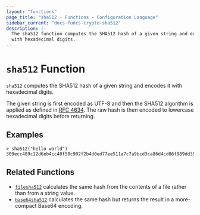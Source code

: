 ```yaml
---
layout: "functions"
page_title: "sha512 - Functions - Configuration Language"
sidebar_current: "docs-funcs-crypto-sha512"
description: |-
  The sha512 function computes the SHA512 hash of a given string and encodes it
  with hexadecimal digits.
---
```


# `sha512` Function

`sha512` computes the SHA512 hash of a given string and encodes it with
hexadecimal digits.

The given string is first encoded as UTF-8 and then the SHA512 algorithm is applied
as defined in [RFC 4634](https://tools.ietf.org/html/rfc4634). The raw hash is
then encoded to lowercase hexadecimal digits before returning.

## Examples

```
> sha512("hello world")
309ecc489c12d6eb4cc40f50c902f2b4d0ed77ee511a7c7a9bcd3ca86d4cd86f989dd35bc5ff499670da34255b45b0cfd830e81f605dcf7dc5542e93ae9cd76f
```

## Related Functions

* [`filesha512`](./filesha512.md) calculates the same hash from
  the contents of a file rather than from a string value.
* [`base64sha512`](./base64sha512.md) calculates the same hash but returns
  the result in a more-compact Base64 encoding.
